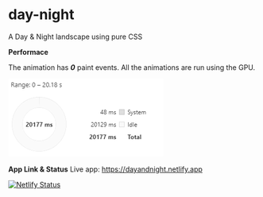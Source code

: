 # day-night

A Day &amp; Night landscape using pure CSS

**Performace**

The animation has **_0_** paint events. All the animations are run using the GPU.

![Performace](performance.PNG 'Performace')

**App Link & Status**
Live app: https://dayandnight.netlify.app

[![Netlify Status](https://api.netlify.com/api/v1/badges/70bfcb0e-9f9c-4c96-9d91-39305bd5649d/deploy-status)](https://app.netlify.com/sites/dayandnight/deploys)
